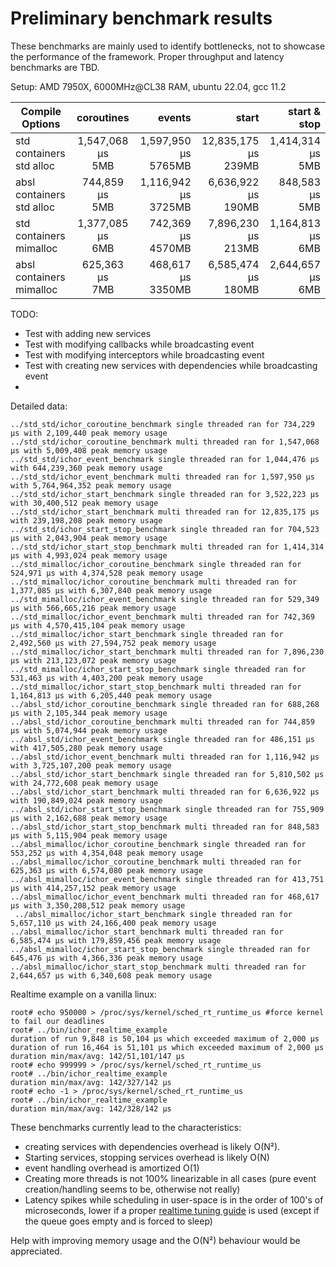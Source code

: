 # Preliminary benchmark results
These benchmarks are mainly used to identify bottlenecks, not to showcase the performance of the framework. Proper throughput and latency benchmarks are TBD.

Setup: AMD 7950X, 6000MHz@CL38 RAM, ubuntu 22.04, gcc 11.2

| Compile<br/>Options           |      coroutines      |                  events |                   start |         start & stop | 
|-------------------------------|:--------------------:|------------------------:|------------------------:|---------------------:|
| std containers<br/>std alloc  | 1,547,068 µs<br/>5MB | 1,597,950 µs<br/>5765MB | 12,835,175 µs<br/>239MB | 1,414,314 µs<br/>5MB |
| absl containers<br/>std alloc |  744,859 µs<br/>5MB  | 1,116,942 µs<br/>3725MB |  6,636,922 µs<br/>190MB |   848,583 µs<br/>5MB |
| std containers<br/>mimalloc   | 1,377,085 µs<br/>6MB |   742,369 µs<br/>4570MB |  7,896,230 µs<br/>213MB | 1,164,813 µs<br/>6MB |
| absl containers<br/>mimalloc  |  625,363 µs<br/>7MB  |   468,617 µs<br/>3350MB |  6,585,474 µs<br/>180MB | 2,644,657 µs<br/>6MB |

TODO:
- Test with adding new services
- Test with modifying callbacks while broadcasting event
- Test with modifying interceptors while broadcasting event
- Test with creating new services with dependencies while broadcasting event
-

Detailed data:
```
../std_std/ichor_coroutine_benchmark single threaded ran for 734,229 µs with 2,109,440 peak memory usage
../std_std/ichor_coroutine_benchmark multi threaded ran for 1,547,068 µs with 5,009,408 peak memory usage
../std_std/ichor_event_benchmark single threaded ran for 1,044,476 µs with 644,239,360 peak memory usage
../std_std/ichor_event_benchmark multi threaded ran for 1,597,950 µs with 5,764,964,352 peak memory usage
../std_std/ichor_start_benchmark single threaded ran for 3,522,223 µs with 30,400,512 peak memory usage
../std_std/ichor_start_benchmark multi threaded ran for 12,835,175 µs with 239,198,208 peak memory usage
../std_std/ichor_start_stop_benchmark single threaded ran for 704,523 µs with 2,043,904 peak memory usage
../std_std/ichor_start_stop_benchmark multi threaded ran for 1,414,314 µs with 4,993,024 peak memory usage
../std_mimalloc/ichor_coroutine_benchmark single threaded ran for 524,971 µs with 4,374,528 peak memory usage
../std_mimalloc/ichor_coroutine_benchmark multi threaded ran for 1,377,085 µs with 6,307,840 peak memory usage
../std_mimalloc/ichor_event_benchmark single threaded ran for 529,349 µs with 566,665,216 peak memory usage
../std_mimalloc/ichor_event_benchmark multi threaded ran for 742,369 µs with 4,570,415,104 peak memory usage
../std_mimalloc/ichor_start_benchmark single threaded ran for 2,492,560 µs with 27,594,752 peak memory usage
../std_mimalloc/ichor_start_benchmark multi threaded ran for 7,896,230 µs with 213,123,072 peak memory usage
../std_mimalloc/ichor_start_stop_benchmark single threaded ran for 531,463 µs with 4,403,200 peak memory usage
../std_mimalloc/ichor_start_stop_benchmark multi threaded ran for 1,164,813 µs with 6,205,440 peak memory usage
../absl_std/ichor_coroutine_benchmark single threaded ran for 688,268 µs with 2,105,344 peak memory usage
../absl_std/ichor_coroutine_benchmark multi threaded ran for 744,859 µs with 5,074,944 peak memory usage
../absl_std/ichor_event_benchmark single threaded ran for 486,151 µs with 417,505,280 peak memory usage
../absl_std/ichor_event_benchmark multi threaded ran for 1,116,942 µs with 3,725,107,200 peak memory usage
../absl_std/ichor_start_benchmark single threaded ran for 5,810,502 µs with 24,772,608 peak memory usage
../absl_std/ichor_start_benchmark multi threaded ran for 6,636,922 µs with 190,849,024 peak memory usage
../absl_std/ichor_start_stop_benchmark single threaded ran for 755,909 µs with 2,162,688 peak memory usage
../absl_std/ichor_start_stop_benchmark multi threaded ran for 848,583 µs with 5,115,904 peak memory usage
../absl_mimalloc/ichor_coroutine_benchmark single threaded ran for 553,252 µs with 4,354,048 peak memory usage
../absl_mimalloc/ichor_coroutine_benchmark multi threaded ran for 625,363 µs with 6,574,080 peak memory usage
../absl_mimalloc/ichor_event_benchmark single threaded ran for 413,751 µs with 414,257,152 peak memory usage
../absl_mimalloc/ichor_event_benchmark multi threaded ran for 468,617 µs with 3,350,208,512 peak memory usage
 ../absl_mimalloc/ichor_start_benchmark single threaded ran for 5,657,110 µs with 24,166,400 peak memory usage
../absl_mimalloc/ichor_start_benchmark multi threaded ran for 6,585,474 µs with 179,859,456 peak memory usage
../absl_mimalloc/ichor_start_stop_benchmark single threaded ran for 645,476 µs with 4,366,336 peak memory usage
../absl_mimalloc/ichor_start_stop_benchmark multi threaded ran for 2,644,657 µs with 6,340,608 peak memory usage
```

Realtime example on a vanilla linux:
```
root# echo 950000 > /proc/sys/kernel/sched_rt_runtime_us #force kernel to fail our deadlines
root# ../bin/ichor_realtime_example 
duration of run 9,848 is 50,104 µs which exceeded maximum of 2,000 µs
duration of run 16,464 is 51,101 µs which exceeded maximum of 2,000 µs
duration min/max/avg: 142/51,101/147 µs
root# echo 999999 > /proc/sys/kernel/sched_rt_runtime_us
root# ../bin/ichor_realtime_example 
duration min/max/avg: 142/327/142 µs
root# echo -1 > /proc/sys/kernel/sched_rt_runtime_us
root# ../bin/ichor_realtime_example 
duration min/max/avg: 142/328/142 µs

```

These benchmarks currently lead to the characteristics:
* creating services with dependencies overhead is likely O(N²).
* Starting services, stopping services overhead is likely O(N)
* event handling overhead is amortized O(1)
* Creating more threads is not 100% linearizable in all cases (pure event creation/handling seems to be, otherwise not really)
* Latency spikes while scheduling in user-space is in the order of 100's of microseconds, lower if a proper [realtime tuning guide](https://rigtorp.se/low-latency-guide/) is used (except if the queue goes empty and is forced to sleep)

Help with improving memory usage and the O(N²) behaviour would be appreciated.